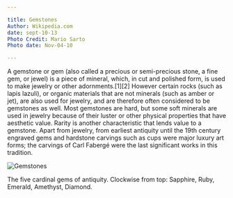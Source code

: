 ```yaml
---

title: Gemstones
Author: Wikipedia.com
date: sept-10-13
Photo Credit: Mario Sarto
Photo date: Nov-04-10

---
```


A gemstone or gem (also called a precious or semi-precious stone, a fine gem, or jewel) is a piece of mineral, which, in cut and polished form, is used to make jewelry or other adornments.[1][2] However certain rocks (such as lapis lazuli), or organic materials that are not minerals (such as amber or jet), are also used for jewelry, and are therefore often considered to be gemstones as well. Most gemstones are hard, but some soft minerals are used in jewelry because of their luster or other physical properties that have aesthetic value. Rarity is another characteristic that lends value to a gemstone. Apart from jewelry, from earliest antiquity until the 19th century engraved gems and hardstone carvings such as cups were major luxury art forms; the carvings of Carl Fabergé were the last significant works in this tradition.

![Gemstones](http://upload.wikimedia.org/wikipedia/commons/e/e0/Cardinal_gems.png)

The five cardinal gems of antiquity. Clockwise from top: Sapphire, Ruby, Emerald, Amethyst, Diamond.
